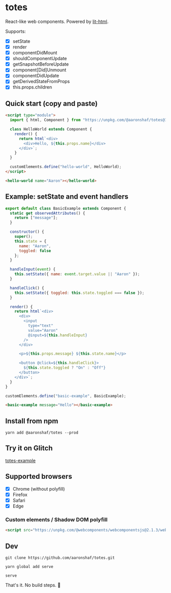 # totes

React-like web components. Powered by [lit-html](https://github.com/Polymer/lit-html).

Supports:

- [x] setState
- [x] render
- [x] componentDidMount
- [x] shouldComponentUpdate
- [x] getSnapshotBeforeUpdate
- [x] component[Did]Unmount
- [x] componentDidUpdate
- [x] getDerivedStateFromProps
- [x] this.props.children

## Quick start (copy and paste)

```html
<script type="module">
  import { html, Component } from "https://unpkg.com/@aaronshaf/totes@1/index.js";

  class HelloWorld extends Component {
    render() {
      return html`<div>
        <div>Hello, ${this.props.name}</div>
      </div>`;
    }
  }

  customElements.define("hello-world", HelloWorld);
</script>

<hello-world name="Aaron"></hello-world>
```

## Example: setState and event handlers

```javascript
export default class BasicExample extends Component {
  static get observedAttributes() {
    return ["message"];
  }

  constructor() {
    super();
    this.state = {
      name: "Aaron",
      toggled: false
    };
  }

  handleInput(event) {
    this.setState({ name: event.target.value || "Aaron" });
  }

  handleClick() {
    this.setState({ toggled: this.state.toggled === false });
  }

  render() {
    return html`<div>
      <div>
        <input
          type="text"
          value="Aaron"
          @input=${this.handleInput}
        />
      </div>

      <p>${this.props.message} ${this.state.name}</p>

      <button @click=${this.handleClick}>
        ${this.state.toggled ? "On" : "Off"}
      </button>
    </div>`;
  }
}

customElements.define("basic-example", BasicExample);
```

```html
<basic-example message="Hello"></basic-example>
```

## Install from npm

```
yarn add @aaronshaf/totes --prod
```

## Try it on Glitch

[totes-example](https://glitch.com/edit/#!/totes-example?path=hello-world.html:1:0)

## Supported browsers

- [x] Chrome (without polyfill)
- [x] Firefox
- [x] Safari
- [x] Edge

### Custom elements / Shadow DOM polyfill

```html
<script src="https://unpkg.com/@webcomponents/webcomponentsjs@2.1.3/webcomponents-loader.js"></script>
```

## Dev

`git clone https://github.com/aaronshaf/totes.git`

`yarn global add serve`

`serve`

That's it. No build steps.️ 🎵
